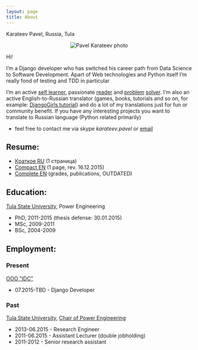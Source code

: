 ```yaml
---
layout: page
title: About
---
```


Karateev Pavel, Russia, Tula

<center>
    <img href="http://pavelkarateev.com/assets/me.png" alt="Pavel Karateev photo" />
</center>

Hi!

I’m a Django developer who has switched his career path from Data Science to
Software Development. Apart of Web technologies and Python itself I’m really
fond of testing and TDD in particular

I’m an active [self learner](https://www.linkedin.com/in/pavelkarateev),
passionate [reader](https://www.goodreads.com/review/list/26476619?shelf=dev)
and [problem](http://www.codewars.com/users/lancelote)
[solver](http://www.checkio.org/user/lancelote/). I'm also an active
English-to-Russian translator (games, books, tutorials and so on, for example:
[DjangoGirls tutorial](http://tutorial.djangogirls.org/)) and do a lot of
my translations just for fun or community benefit. If you have any interesting
projects you want to translate to Russian language (Python related primarily)
- feel free to contact me via skype *karateev.pavel* or
<a href="mailto:karateev.pavel@ya.ru">email</a>

## Resume:

- [Краткое RU](../assets/resume/compact_RU.pdf) (1 страница)
- [Compact EN](../assets/resume/compact.pdf) (1 page, rev. 16.12.2015)
- [Complete EN](../assets/resume/complete.pdf) (grades, publications, OUTDATED)

## Education:

[Tula State University](http://tsu.tula.ru/), Power Engineering

- PhD, 2011-2015 (thesis defense: 30.01.2015)
- МSc, 2009-2011
- BSc, 2004-2009

## Employment:
### Present

[OOO "IDC"](https://www.idctula.ru/)

- 07.2015-TBD - Django Developer

### Past

[Tula State University](http://tsu.tula.ru/), [Chair of Power Engineering](http://tsu.tula.ru/ivts/depts/electro/)

- 2013-06.2015 - Research Engineer
- 2011-06.2015 - Assistant Lecturer (double jobholding)
- 2011-2012    - Senior research assistant

